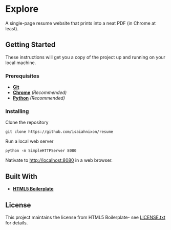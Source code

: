 # Explore

A single-page resume website that prints into a neat PDF (in Chrome at least).

## Getting Started

These instructions will get you a copy of the project up and running on your local machine.

### Prerequisites

* **[Git](https://git-scm.com/)**
* **[Chrome](https://www.google.com/chrome/)** *(Recommended)*
* **[Python](https://www.python.org/)** *(Recommended)*

### Installing

Clone the repository

```
git clone https://github.com/isaiahnixon/resume
```

Run a local web server

```
python -m SimpleHTTPServer 8080
```

Nativate to [http://localhost:8080](http://localhost:8080) in a web browser.


## Built With

* **[HTML5 Boilerplate](https://html5boilerplate.com/)**

## License

This project maintains the license from HTML5 Boilerplate- see [LICENSE.txt](LICENSE.txt) for details.
